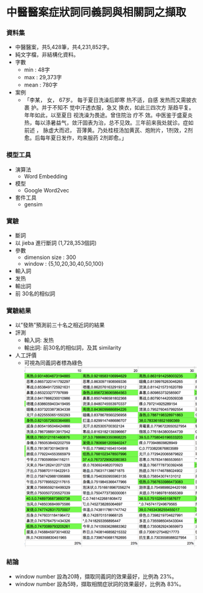 #  中醫醫案症狀詞同義詞與相關詞之擷取

### 資料集
- 中醫醫案，共5,428筆，共4,231,852字。
- 純文字檔，非結構化資料。
- 字數
  - min : 48字
  - max : 29,373字
  - mean : 780字
- 案例
  - 「李某， 女， 67岁。 每于夏日洗澡后即寒 热不适，自感 发热而又需披衣裹 护。并于不知不 觉中汗透衣服，急又 换衣，如此三四次方 渐趋平复。年年如此，以至夏日 视洗澡为畏途。曾住院治 疗不 效。中医鉴于盛夏炎热，每以涤暑益气，敛汗固表为治，总不见效。三年前来我处就诊。症如前述 ， 脉虚大而迟， 苔薄黄。乃处桂枝汤加黄芪、炮附片，1剂效，2剂愈。后每年夏日发作，均来服药 2剂即愈。」
  
### 模型工具
- 演算法
  - Word Embedding
- 模型
  - Google Word2vec 
- 套件工具
  - gensim

### 實驗
 - 斷詞
  - 以 jieba 進行斷詞 (1,728,353個詞) 
 - 參數
   - dimension size : 300
   - window : {5,10,20,30,40,50,100}
 - 輸入詞
  - 发热
 - 輸出詞
  - 前 30名的相似詞

### 實驗結果
- 以”發熱”預測前三十名之相近詞的結果
- 評測
  - 輸入詞: 发热
  - 輸出詞: 前30名的相似詞，及其 similarity
- 人工評價
  - 可視為同義詞者標為綠色
![table.png](./report/table.png)

### 結論
- window number 設為20時，擷取同義詞的效果最好，比例為 23%。
- window number 設為5時，擷取相關症狀詞的效果最好，比例為 83%。

